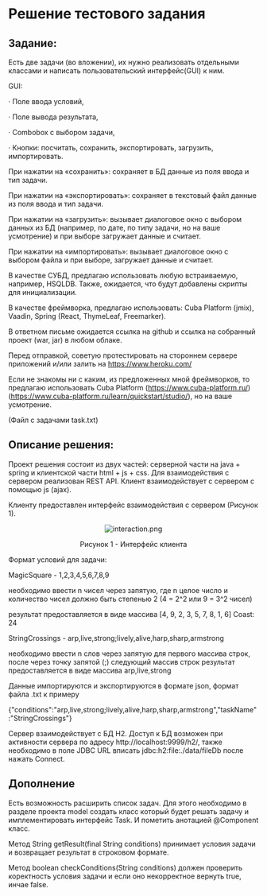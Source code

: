 # Решение тестового задания

## Задание:
Есть две задачи (во вложении), их нужно реализовать отдельными классами и написать пользовательский интерфейс(GUI) к ним.

GUI:

· Поле ввода условий,

· Поле вывода результата,

· Combobox с выбором задачи,

· Кнопки: посчитать, сохранить, экспортировать, загрузить, импортировать.
 
При нажатии на «сохранить»: сохраняет в БД данные из поля ввода и тип задачи.

При нажатии на «экспортировать»: сохраняет в текстовый файл данные из поля ввода и тип задачи.

При нажатии на «загрузить»: вызывает диалоговое окно с выбором данных из БД (например, по дате, по типу задачи, но на ваше усмотрение) и при выборе загружает данные и считает.

При нажатии на «импортировать»: вызывает диалоговое окно с выбором файла и при выборе, загружает данные и считает.
 
В качестве СУБД, предлагаю использовать любую встраиваемую, например, HSQLDB. Также, ожидается, что будут добавлены скрипты для инициализации.

В качестве фреймворка, предлагаю использовать: Cuba Platform (jmix), Vaadin, Spring (React, ThymeLeaf, Freemarker).

В ответном письме ожидается ссылка на github и ссылка на собранный проект (war, jar) в любом облаке.

Перед отправкой, советую протестировать на стороннем сервере приложений и/или залить на https://www.heroku.com/

Если не знакомы ни с каким, из предложенных мной фреймворков, то предлагаю использовать Cuba Platform (https://www.cuba-platform.ru/)(https://www.cuba-platform.ru/learn/quickstart/studio/), но на ваше усмотрение.

(Файл с задачами task.txt)

## Описание решения:
Проект решения состоит из двух частей: серверной части на java + spring и клиентской части html + js + css.
Для взаимодействия с сервером реализован REST API. Клиент взаимодействует с сервером с помощью js (ajax).

Клиенту предоставлен интерфейс взаимодействия с сервером (Рисунок 1).
<p align="center">
<img  src="https://github.com/intTWONEh/test-task-for-it-service/blob/main/interaction.PNG" alt="interaction.png">
</p>
<p align="center">
Рисунок 1 - Интерфейс клиента
</p>

Формат условий для задачи:

MagicSquare - 1,2,3,4,5,6,7,8,9

необходимо ввести n чисел через запятую, где n целое число и количество чисел должно быть степенью 2 (4 = 2^2 или 9 = 3^2 чисел) 

результат предоставляется в виде массива [4, 9, 2, 3, 5, 7, 8, 1, 6] Coast: 24

StringCrossings - arp,live,strong;lively,alive,harp,sharp,armstrong

необходимо ввести n слов через запятую для первого массива строк, после через точку запятой (;) следующий массив строк
результат предоставляется в виде массива arp,live,strong

Данные импортируются и экспортируются в формате json, формат файла .txt к примеру

{"conditions":"arp,live,strong;lively,alive,harp,sharp,armstrong","taskName":"StringCrossings"}

Сервер взаимодействует с БД H2. Доступ к БД возможен при активности сервера по адресу http://localhost:9999/h2/, также необходимо в поле JDBC URL вписать jdbc:h2:file:./data/fileDb после нажать Connect.

## Дополнение

Есть возможность расширить список задач. Для этого необходимо в разделе проекта model создать класс который будет решать задачу и имплементировать интерфейс Task.
И пометить анотацией @Component класс.

Метод String getResult(final String conditions) принимает условия задачи и возвращает результат в строковом формате.

Метод boolean checkConditions(String conditions) должен проверить коректность условия задачи и если оно некорректное вернуть true, инчае false.
